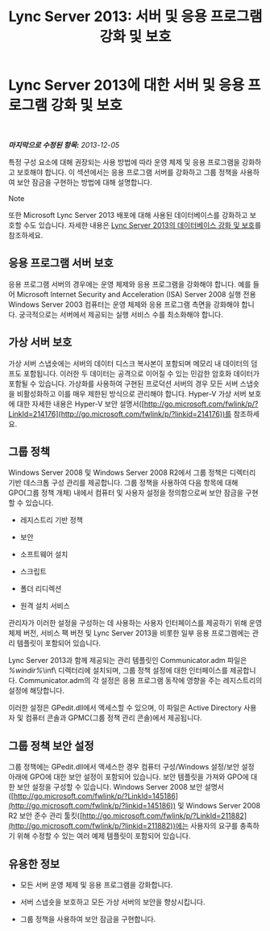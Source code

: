 ﻿---
title: 'Lync Server 2013: 서버 및 응용 프로그램 강화 및 보호'
TOCTitle: Lync Server 2013에 대한 서버 및 응용 프로그램 강화 및 보호
ms:assetid: 9ca2b233-26f1-4d72-96e7-81a82c727806
ms:mtpsurl: https://technet.microsoft.com/ko-kr/library/Dn518331(v=OCS.15)
ms:contentKeyID: 60504741
ms.date: 08/24/2015
mtps_version: v=OCS.15
ms.translationtype: HT
---

# Lync Server 2013에 대한 서버 및 응용 프로그램 강화 및 보호

 

_**마지막으로 수정된 항목:** 2013-12-05_

특정 구성 요소에 대해 권장되는 사용 방법에 따라 운영 체제 및 응용 프로그램을 강화하고 보호해야 합니다. 이 섹션에서는 응용 프로그램 서버를 강화하고 그룹 정책을 사용하여 보안 잠금을 구현하는 방법에 대해 설명합니다.


> [!NOTE]
> 또한 Microsoft Lync Server 2013 배포에 대해 사용된 데이터베이스를 강화하고 보호할 수도 있습니다. 자세한 내용은 <A href="lync-server-2013-hardening-and-protecting-databases.md">Lync Server 2013의 데이터베이스 강화 및 보호</A>를 참조하세요.



## 응용 프로그램 서버 보호

응용 프로그램 서버의 경우에는 운영 체제와 응용 프로그램을 강화해야 합니다. 예를 들어 Microsoft Internet Security and Acceleration (ISA) Server 2008 실행 전용 Windows Server 2003 컴퓨터는 운영 체제와 응용 프로그램 측면을 강화해야 합니다. 궁극적으로는 서버에서 제공되는 실행 서비스 수를 최소화해야 합니다.

## 가상 서버 보호

가상 서버 스냅숏에는 서버의 데이터 디스크 복사본이 포함되며 메모리 내 데이터의 덤프도 포함됩니다. 이러한 두 데이터는 공격으로 이어질 수 있는 민감한 암호화 데이터가 포함될 수 있습니다. 가상화를 사용하여 구현된 프로덕션 서버의 경우 모든 서버 스냅숏을 비활성화하고 이를 매우 제한된 방식으로 관리해야 합니다. Hyper-V 가상 서버 보호에 대한 자세한 내용은 Hyper-V 보안 설명서([http://go.microsoft.com/fwlink/p/?LinkId=214176](http://go.microsoft.com/fwlink/p/?linkid=214176))를 참조하세요.

## 그룹 정책

Windows Server 2008 및 Windows Server 2008 R2에서 그룹 정책은 디렉터리 기반 데스크톱 구성 관리를 제공합니다. 그룹 정책을 사용하여 다음 항목에 대해 GPO(그룹 정책 개체) 내에서 컴퓨터 및 사용자 설정을 정의함으로써 보안 잠금을 구현할 수 있습니다.

  - 레지스트리 기반 정책

  - 보안

  - 소프트웨어 설치

  - 스크립트

  - 폴더 리디렉션

  - 원격 설치 서비스

관리자가 이러한 설정을 구성하는 데 사용하는 사용자 인터페이스를 제공하기 위해 운영 체제 버전, 서비스 팩 버전 및 Lync Server 2013을 비롯한 일부 응용 프로그램에는 관리 템플릿이 포함되어 있습니다.

Lync Server 2013과 함께 제공되는 관리 템플릿인 Communicator.adm 파일은 *%windir%*\\inf\\ 디렉터리에 설치되며, 그룹 정책 설정에 대한 인터페이스를 제공합니다. Communicator.adm의 각 설정은 응용 프로그램 동작에 영향을 주는 레지스트리의 설정에 해당합니다.

이러한 설정은 GPedit.dll에서 액세스할 수 있으며, 이 파일은 Active Directory 사용자 및 컴퓨터 콘솔과 GPMC(그룹 정책 관리 콘솔)에서 제공됩니다.

## 그룹 정책 보안 설정

그룹 정책에는 GPedit.dll에서 액세스한 경우 컴퓨터 구성/Windows 설정/보안 설정 아래에 GPO에 대한 보안 설정이 포함되어 있습니다. 보안 템플릿을 가져와 GPO에 대한 보안 설정을 구성할 수 있습니다. Windows Server 2008 보안 설명서([http://go.microsoft.com/fwlink/p/?LinkId=145186](http://go.microsoft.com/fwlink/p/?linkid=145186)) 및 Windows Server 2008 R2 보안 준수 관리 툴킷([http://go.microsoft.com/fwlink/p/?LinkId=211882](http://go.microsoft.com/fwlink/p/?linkid=211882))에는 사용자의 요구를 충족하기 위해 수정할 수 있는 여러 예제 템플릿이 포함되어 있습니다.

## 유용한 정보

  - 모든 서버 운영 체제 및 응용 프로그램을 강화합니다.

  - 서버 스냅숏을 보호하고 모든 가상 서버의 보안을 향상시킵니다.

  - 그룹 정책을 사용하여 보안 잠금을 구현합니다.


